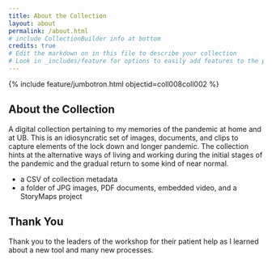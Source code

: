 ```yaml
---
title: About the Collection
layout: about
permalink: /about.html
# include CollectionBuilder info at bottom
credits: true
# Edit the markdown on in this file to describe your collection
# Look in _includes/feature for options to easily add features to the page
---
```


{% include feature/jumbotron.html objectid=coll008coll002 %}

## About the Collection

A digital collection pertaining to my memories of the pandemic at home and at UB. This is an idiosyncratic set of images, documents, and clips to capture elements of the lock down and longer pandemic. The collection hints at the alternative ways of living and working during the initial stages of the pandemic and the gradual return to some kind of near normal.

- a CSV of collection metadata
- a folder of JPG images, PDF documents, embedded video, and a StoryMaps project

## Thank You

Thank you to the leaders of the workshop for their patient help as I learned about a new tool and many new processes.
